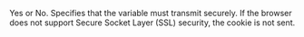 Yes or No. Specifies that the variable must transmit securely. If the browser does not support
	Secure Socket Layer (SSL) security, the cookie is not sent.